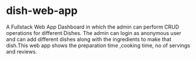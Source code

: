 # dish-web-app
A Fullstack Web App Dashboard in which the admin can perform CRUD operations for different Dishes. The admin can login as anonymous user and can add different dishes along with the ingredients to make that dish.This web app shows the preparation time ,cooking time, no of servings and reviews.  
